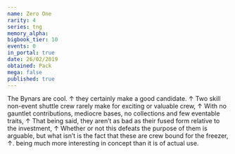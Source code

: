 ```yaml
---
name: Zero One
rarity: 4
series: tng
memory_alpha:
bigbook_tier: 10
events: 0
in_portal: true
date: 26/02/2019
obtained: Pack
mega: false
published: true
---
```


The Bynars are cool. ↑ they certainly make a good candidate. ↑ Two skill non-event shuttle crew rarely make for exciting or valuable crew, ↑ With no gauntlet contributions, mediocre bases, no collections and few eventable traits, ↑ That being said, they aren’t as bad as their fused form relative to the investment, ↑ Whether or not this defeats the purpose of them is arguable, but what isn’t is the fact that these are crew bound for the freezer, ↑. being much more interesting in concept than it is of actual use.
